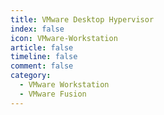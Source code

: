 ```yaml
---
title: VMware Desktop Hypervisor
index: false
icon: VMware-Workstation
article: false
timeline: false
comment: false
category:
  - VMware Workstation
  - VMware Fusion
---
```


<div class="catalog-display-container">
  <Catalog hideHeading />
</div>
